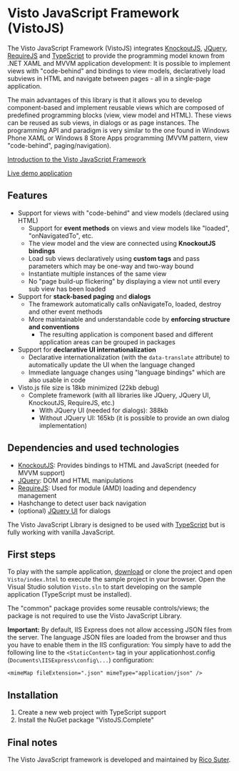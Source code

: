 # Visto JavaScript Framework (VistoJS)

The Visto JavaScript Framework (VistoJS) integrates [KnockoutJS](http://knockoutjs.com), [JQuery](http://jquery.com),  [RequireJS](http://www.requirejs.org) and [TypeScript](http://www.typescriptlang.org) to provide the programming model known from .NET XAML and MVVM application development: It is possible to implement views with "code-behind" and bindings to view models, declaratively load subviews in HTML and navigate between pages - all in a single-page application. 

The main advantages of this library is that it allows you to develop component-based and implement reusable views which are composed of predefined programming blocks (view, view model and HTML). These views can be reused as sub views, in dialogs or as page instances. The programming API and paradigm is very similar to the one found in Windows Phone XAML or Windows 8 Store Apps programming (MVVM pattern, view "code-behind", paging/navigation).

[Introduction to the Visto JavaScript Framework](https://github.com/VistoJS/Core/wiki/Introduction)

[Live demo application](https://rawgit.com/VistoJS/Core/master/Visto/index.html)

## Features

- Support for views with "code-behind" and view models (declared using HTML) 
    - Support for **event methods** on views and view models like "loaded", "onNavigatedTo", etc. 
    - The view model and the view are connected using **KnockoutJS bindings** 
    - Load sub views declaratively using **custom tags** and pass parameters which may be one-way and two-way bound
    - Instantiate multiple instances of the same view 
    - No "page build-up flickering" by displaying a view not until every sub view has been loaded
- Support for **stack-based paging** and **dialogs** 
    - The framework automatically calls onNavigateTo, loaded, destroy and other event methods
    - More maintainable and understandable code by **enforcing structure and conventions**
        - The resulting application is component based and different application areas can be grouped in packages
- Support for **declarative UI internationalization**
    - Declarative internationalization (with the `data-translate` attribute) to automatically update the UI when the language changed
    - Immediate language changes using "language bindings" which are also usable in code
- Visto.js file size is 18kb minimized (22kb debug)
    - Complete framework (with all libraries like JQuery, JQuery UI, KnockoutJS, RequireJS, etc.)
        - With JQuery UI (needed for dialogs): 388kb 
        - Without JQuery UI: 165kb (it is possible to provide an own dialog implementation)

## Dependencies and used technologies

- [KnockoutJS](http://knockoutjs.com): Provides bindings to HTML and JavaScript (needed for MVVM support) 
- [JQuery](http://jquery.com): DOM and HTML manipulations
- [RequireJS](http://www.requirejs.org): Used for module (AMD) loading and dependency management 
- Hashchange to detect user back navigation 
- (optional) [JQuery UI](http://jqueryui.com) for  dialogs

The Visto JavaScript Library is designed to be used with [TypeScript](http://www.typescriptlang.org) but is fully working with vanilla JavaScript. 

## First steps

To play with the sample application, [download](https://github.com/VistoJS/Core/archive/master.zip) or clone the project and open `Visto/index.html` to execute the sample project in your browser. Open the Visual Studio solution `Visto.sln` to start developing on the sample application (TypeScript must be installed). 

The "common" package provides some reusable controls/views; the package is not required to use the Visto JavaScript Library. 

**Important:** By default, IIS Express does not allow accessing JSON files from the server. The language JSON files are loaded from the browser and thus you have to enable them in the IIS configuration: You simply have to add the following line to the `<StaticContent>` tag in your applicationhost.config (`Documents\IISExpress\config\...`) configuration: 

    <mimeMap fileExtension=".json" mimeType="application/json" />
    
## Installation

1. Create a new web project with TypeScript support
2. Install the NuGet package "VistoJS.Complete"

## Final notes

The Visto JavaScript framework is developed and maintained by [Rico Suter](http://rsuter.com). 